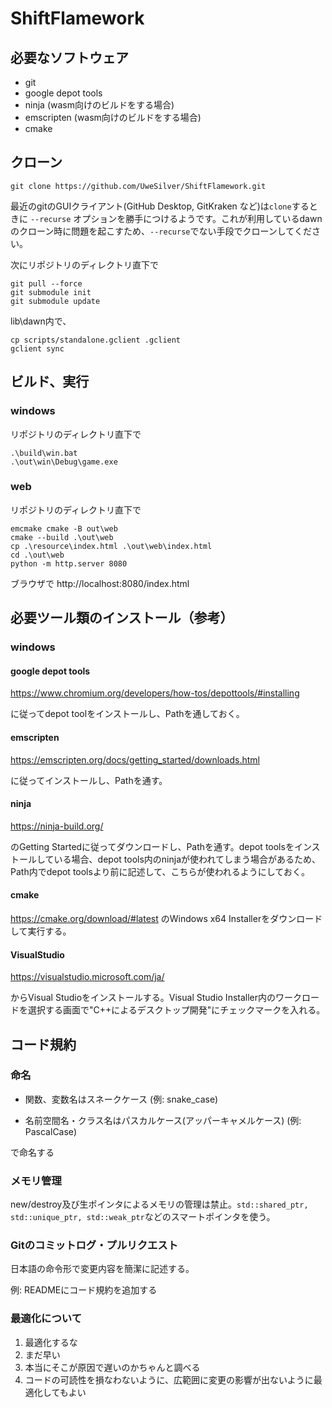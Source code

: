 # ShiftFlamework
## 必要なソフトウェア
- git
- google depot tools
- ninja (wasm向けのビルドをする場合)
- emscripten (wasm向けのビルドをする場合)
- cmake
## クローン
```
git clone https://github.com/UweSilver/ShiftFlamework.git
```
最近のgitのGUIクライアント(GitHub Desktop, GitKraken など)は`clone`するときに `--recurse` オプションを勝手につけるようです。これが利用しているdawnのクローン時に問題を起こすため、`--recurse`でない手段でクローンしてください。

次にリポジトリのディレクトリ直下で
```
git pull --force
git submodule init
git submodule update
```
lib\dawn内で、
```
cp scripts/standalone.gclient .gclient
gclient sync
```	

## ビルド、実行
### windows
リポジトリのディレクトリ直下で
```
.\build\win.bat
.\out\win\Debug\game.exe
```
### web
リポジトリのディレクトリ直下で
```
emcmake cmake -B out\web
cmake --build .\out\web
cp .\resource\index.html .\out\web\index.html
cd .\out\web
python -m http.server 8080
```
ブラウザで http://localhost:8080/index.html 

## 必要ツール類のインストール（参考）
### windows
#### google depot tools

https://www.chromium.org/developers/how-tos/depottools/#installing

に従ってdepot toolをインストールし、Pathを通しておく。

#### emscripten

https://emscripten.org/docs/getting_started/downloads.html

に従ってインストールし、Pathを通す。

#### ninja

https://ninja-build.org/

のGetting Startedに従ってダウンロードし、Pathを通す。depot toolsをインストールしている場合、depot tools内のninjaが使われてしまう場合があるため、Path内でdepot toolsより前に記述して、こちらが使われるようにしておく。

#### cmake
https://cmake.org/download/#latest のWindows x64 Installerをダウンロードして実行する。

#### VisualStudio

https://visualstudio.microsoft.com/ja/

からVisual Studioをインストールする。Visual Studio Installer内のワークロードを選択する画面で"C++によるデスクトップ開発"にチェックマークを入れる。

## コード規約
### 命名
- 関数、変数名はスネークケース (例: snake_case)

- 名前空間名・クラス名はパスカルケース(アッパーキャメルケース) (例: PascalCase)

で命名する

### メモリ管理
new/destroy及び生ポインタによるメモリの管理は禁止。`std::shared_ptr, std::unique_ptr, std::weak_ptr`などのスマートポインタを使う。

### Gitのコミットログ・プルリクエスト
日本語の命令形で変更内容を簡潔に記述する。

例: READMEにコード規約を追加する

### 最適化について
1. 最適化するな
2. まだ早い
3. 本当にそこが原因で遅いのかちゃんと調べる
4. コードの可読性を損なわないように、広範囲に変更の影響が出ないように最適化してもよい
